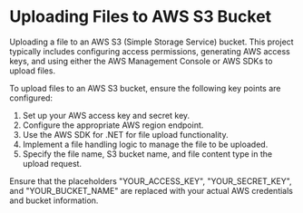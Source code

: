 # Uploading Files to AWS S3 Bucket
Uploading a file to an AWS S3 (Simple Storage Service) bucket. This project typically includes configuring access permissions, generating AWS access keys, and using either the AWS Management Console  or AWS SDKs to upload files.


To upload files to an AWS S3 bucket, ensure the following key points are configured:

1. Set up your AWS access key and secret key.
2. Configure the appropriate AWS region endpoint.
3. Use the AWS SDK for .NET for file upload functionality.
4. Implement a file handling logic to manage the file to be uploaded.
5. Specify the file name, S3 bucket name, and file content type in the upload request.

Ensure that the placeholders "YOUR_ACCESS_KEY", "YOUR_SECRET_KEY", and "YOUR_BUCKET_NAME" are replaced with your actual AWS credentials and bucket information.
